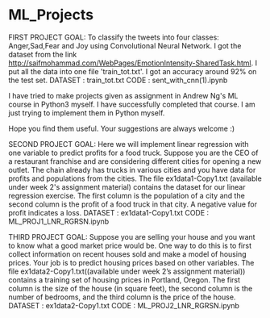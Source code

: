 # ML_Projects

FIRST PROJECT GOAL: To classify the tweets into four classes: Anger,Sad,Fear and Joy using Convolutional Neural Network.
I got the dataset from the link http://saifmohammad.com/WebPages/EmotionIntensity-SharedTask.html. I put all the data into one file 'train_tot.txt'. I got an accuracy around 92% on the test set.
DATASET : train_tot.txt
CODE : sent_with_cnn(1).ipynb



I have tried to make projects given as assignment in Andrew Ng's ML course in Python3 myself. I have successfully completed that course. I am just trying to implement them in Python myself.

Hope you find them useful. Your suggestions are always welcome :)

SECOND PROJECT GOAL: Here we will implement linear regression with one variable to predict profits for a food truck. Suppose you are the CEO of a restaurant franchise and are considering different cities for opening a new outlet. The chain already has trucks in various cities and you have data for profits and populations from the cities.
The file ex1data1-Copy1.txt (available under week 2's assignment material) contains the dataset for our linear regression exercise. The first column is the population of a city and the second column is the profit of a food truck in that city. A negative value for profit indicates a loss.
DATASET : ex1data1-Copy1.txt
CODE : ML_PROJ1_LNR_RGRSN.ipynb

THIRD PROJECT GOAL: Suppose you are selling your house and you want to know what a good market price would be. One way to do this is to first collect information on recent houses sold and make a model of housing prices. Your job is to predict housing prices based on other variables.
The file ex1data2-Copy1.txt((available under week 2’s assignment material)) contains a training set of housing prices in Portland, Oregon. The first column is the size of the house (in square feet), the second column is the number of bedrooms, and the third column is the price of the house.
DATASET : ex1data2-Copy1.txt
CODE : ML_PROJ2_LNR_RGRSN.ipynb
